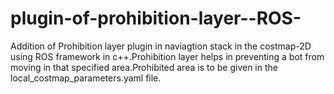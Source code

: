 # plugin-of-prohibition-layer--ROS-
Addition of Prohibition layer plugin in naviagtion stack in the costmap-2D using ROS framework in c++.Prohibition layer helps in preventing a bot from moving in that specified area.Prohibited area is to be given in the local_costmap_parameters.yaml file.
